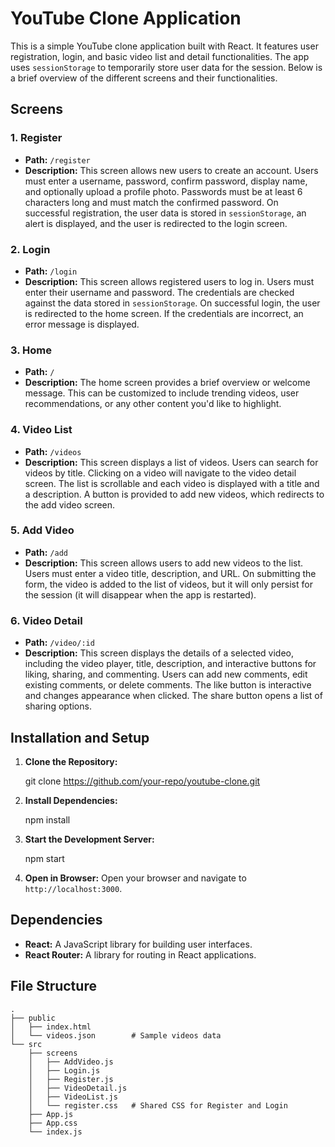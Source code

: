 # YouTube Clone Application

This is a simple YouTube clone application built with React. It features user registration, login, and basic video list and detail functionalities. The app uses `sessionStorage` to temporarily store user data for the session. Below is a brief overview of the different screens and their functionalities.

## Screens

### 1. Register
- **Path:** `/register`
- **Description:** This screen allows new users to create an account. Users must enter a username, password, confirm password, display name, and optionally upload a profile photo. Passwords must be at least 6 characters long and must match the confirmed password. On successful registration, the user data is stored in `sessionStorage`, an alert is displayed, and the user is redirected to the login screen.

### 2. Login
- **Path:** `/login`
- **Description:** This screen allows registered users to log in. Users must enter their username and password. The credentials are checked against the data stored in `sessionStorage`. On successful login, the user is redirected to the home screen. If the credentials are incorrect, an error message is displayed.

### 3. Home
- **Path:** `/`
- **Description:** The home screen provides a brief overview or welcome message. This can be customized to include trending videos, user recommendations, or any other content you'd like to highlight.

### 4. Video List
- **Path:** `/videos`
- **Description:** This screen displays a list of videos. Users can search for videos by title. Clicking on a video will navigate to the video detail screen. The list is scrollable and each video is displayed with a title and a description. A button is provided to add new videos, which redirects to the add video screen.

### 5. Add Video
- **Path:** `/add`
- **Description:** This screen allows users to add new videos to the list. Users must enter a video title, description, and URL. On submitting the form, the video is added to the list of videos, but it will only persist for the session (it will disappear when the app is restarted).

### 6. Video Detail
- **Path:** `/video/:id`
- **Description:** This screen displays the details of a selected video, including the video player, title, description, and interactive buttons for liking, sharing, and commenting. Users can add new comments, edit existing comments, or delete comments. The like button is interactive and changes appearance when clicked. The share button opens a list of sharing options.

## Installation and Setup

1. **Clone the Repository:**

   git clone https://github.com/your-repo/youtube-clone.git


2. **Install Dependencies:**

   npm install


3. **Start the Development Server:**

   npm start


4. **Open in Browser:**
   Open your browser and navigate to `http://localhost:3000`.

## Dependencies

- **React:** A JavaScript library for building user interfaces.
- **React Router:** A library for routing in React applications.

## File Structure

```
.
├── public
│   ├── index.html
│   └── videos.json        # Sample videos data
└── src
    ├── screens
    │   ├── AddVideo.js
    │   ├── Login.js
    │   ├── Register.js
    │   ├── VideoDetail.js
    │   ├── VideoList.js
    │   └── register.css   # Shared CSS for Register and Login
    ├── App.js
    ├── App.css
    └── index.js
```

